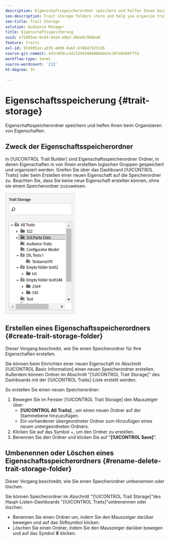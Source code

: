 ```yaml
---
description: Eigenschaftsspeicherordner speichern und helfen Ihnen beim Organisieren von Eigenschaften.
seo-description: Trait storage folders store and help you organize traits.
seo-title: Trait Storage
solution: Audience Manager
title: Eigenschaftsspeicherung
uuid: e72685ee-0c64-44a4-a8e2-d6ee5c968ba0
feature: Traits
exl-id: 97d9951e-a339-4dd9-8a67-b7884752533b
source-git-commit: 4d3c859cc4dc5294286680b0e63c287e0409f7fd
workflow-type: tm+mt
source-wordcount: '213'
ht-degree: 3%

---
```


# Eigenschaftsspeicherung {#trait-storage}

Eigenschaftsspeicherordner speichern und helfen Ihnen beim Organisieren von Eigenschaften.

<!-- c_tb_storage.xml -->

## Zweck der Eigenschaftsspeicherordner

In [!UICONTROL Trait Builder] sind Eigenschaftsspeicherordner Ordner, in denen Eigenschaften in von Ihnen erstellten logischen Gruppen gespeichert und organisiert werden. Greifen Sie über das Dashboard [!UICONTROL Traits] oder beim Erstellen einer neuen Eigenschaft auf die Speicherordner zu. Beachten Sie, dass Sie keine neue Eigenschaft erstellen können, ohne sie einem Speicherordner zuzuweisen.

![](assets/tb_storage.png)

## Erstellen eines Eigenschaftsspeicherordners {#create-trait-storage-folder}

Dieser Vorgang beschreibt, wie Sie einen Speicherordner für Ihre Eigenschaften erstellen.

<!-- t_tb_create_storage.xml -->

Sie können beim Einrichten einer neuen Eigenschaft im Abschnitt [!UICONTROL Basic Information] einen neuen Speicherordner erstellen. Außerdem können Ordner im Abschnitt &quot;[!UICONTROL Trait Storage]&quot; des Dashboards mit der [!UICONTROL Traits]-Liste erstellt werden.

So erstellen Sie einen neuen Speicherordner:

1. Bewegen Sie im Fenster [!UICONTROL Trait Storage] den Mauszeiger über:
   * **[!UICONTROL All Traits]** , um einen neuen Ordner auf der Stammebene hinzuzufügen.
   * Ein vorhandener übergeordneter Ordner zum Hinzufügen eines neuen untergeordneten Ordners.
1. Klicken Sie auf das Symbol +, um den Ordner zu erstellen.
1. Benennen Sie den Ordner und klicken Sie auf &quot;**[!UICONTROL Save]**&quot;.

## Umbenennen oder Löschen eines Eigenschaftsspeicherordners {#rename-delete-trait-storage-folder}

Dieser Vorgang beschreibt, wie Sie einen Speicherordner umbenennen oder löschen.

<!-- t_tb_rename_delete_storage.xml -->

Sie können Speicherordner im Abschnitt &quot;[!UICONTROL Trait Storage]&quot;des Haupt-Listen-Dashboards &quot;[!UICONTROL Traits]&quot;umbenennen oder löschen.

* Benennen Sie einen Ordner um, indem Sie den Mauszeiger darüber bewegen und auf das Stiftsymbol klicken.
* Löschen Sie einen Ordner, indem Sie den Mauszeiger darüber bewegen und auf das Symbol **X** klicken.
